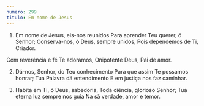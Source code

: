 ```yaml
---
numero: 299
titulo: Em nome de Jesus
---
```

1. Em nome de Jesus, eis-nos reunidos
Para aprender Teu querer, ó Senhor;
Conserva-nos, ó Deus, sempre unidos,
Pois dependemos de Ti, Criador.

Com reverência e fé Te adoramos,
Onipotente Deus, Pai de amor.

2. Dá-nos, Senhor, do Teu conhecimento
Para que assim Te possamos honrar;
Tua Palavra dá entendimento
E em justiça nos faz caminhar.

3. Habita em Ti, ó Deus, sabedoria,
Toda ciência, glorioso Senhor;
Tua eterna luz sempre nos guia
Na sã verdade, amor e temor.
